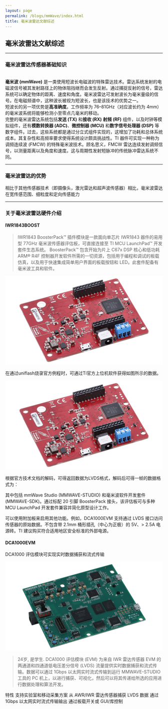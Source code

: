 ```yaml
---
layout: page
permalink: /blogs/mmWave/index.html
title: 毫米波雷达文献综述
---
```


## 毫米波雷达文献综述

---

### 毫米波雷达传感器基础知识

<br>**毫米波 (mmWave)** 是一类使用短波长电磁波的特殊雷达技术。雷达系统发射的电磁波信号被其发射路径上的物体阻挡继而会发生反射。通过捕捉反射的信号，雷达系统可以确定物体的距离、速度和角度。毫米波雷达可发射波长为毫米量级的信号。在电磁频谱中，这种波长被视为短波长，也是该技术的优势之一。
<br>短波长的另一项优势是**高准确度**。工作频率为 76–81GHz（对应波长约为 4mm）的毫米波系统将能够检测小至零点几毫米的移动。
<br>完整的毫米波雷达系统包括**发送 (TX)** 和**接收 (RX)** **射频 (RF)** 组件，以及时钟等模拟组件，还有**模数转换器 (ADC)**、**微控制器 (MCU)** 和**数字信号处理器 (DSP)** 等数字组件。过去，这些系统都是通过分立式组件实现的，这增加了功耗和总体系统成本。其复杂性和高频率要求使得系统设计颇具挑战性。TI 器件可实现一种称为调频连续波 (FMCW) 的特殊毫米波技术。顾名思义，FMCW 雷达连续发射调频信号，以测量距离以及角度和速度。这与周期性发射短脉冲的传统脉冲雷达系统不同。

---

### 毫米波雷达的优势

相比于其他传感器技术（即摄像头，激光雷达和超声波传感器）相比，毫米波雷达在宽传感范围、细粒度和定向传感能力

---

### 关于毫米波雷达硬件介绍

#### IWR1843BOOST 

> IWR1843 BoosterPack™ 插件模块是一款面向单芯片 IWR1843 器件的易用型 77GHz 毫米波传感器评估板，可直接连接至 TI MCU LaunchPad™ 开发套件生态系统。
> BoosterPack™ 包含开始为片上 C67x DSP 核心和低功耗 ARM® R4F 控制器开发软件所需的一切资源，包括用于编程和调试的板载仿真，以及用于快速集成简单用户界面的板载按钮和 LED。此套件配备有毫米波工具和软件。

<center>
<img src = "/blogs/mmWave.assets/iwr1843boost-angled.png">
</center>

在通过uniflash烧录官方例程时，可通过Ti官方上位机软件获得如图所示的数据。

<center>
<img src = "/blogs/mmWave.assets/iwr1843boost-angled.png">
</center>

根据官方技术文档的解码，可得返回数据为LVDS格式，解码后可得一帧的数据格式为：

其中包括 mmWave Studio (MMWAVE-STUDIO) 和毫米波软件开发套件 (MMWAVE-SDK)。通过标配 20 引脚 BoosterPack 接头，该评估板可与多种 MCU LaunchPad 开发套件兼容并简化原型设计工作。

可以使用附加板来启用其他功能。例如，DCA1000EVM 支持通过 LVDS 接口访问传感器的原始数据。不包含带 2.1mm 桶形插孔（中心为正极）的 5V、> 2.5A 电源砖。TI 建议购买符合适用地区安全标准的外部电源。

#### DCA1000EVM

DCA1000 评估模块可实现实时数据捕获和流式传输

<center>
<img src = "/blogs/mmWave.assets/dca1000evm-angled.png">
</center>

> 24岁, 是学生.
>DCA1000 评估模块 (EVM) 为来自 IWR 雷达传感器 EVM 的两通道和四通道低电压差分信号 (LVDS) 流量提供实时数据捕获和流式传输。数据可以通过 1Gbps 以太网实时流式传输到运行 MMWAVE-STUDIO 工具的 PC 机上，以进行捕获、可视化，然后可以将其传递给所选的应用进行数据处理和算法开发。

特性
支持实验室和移动采集方案
从 AWR/IWR 雷达传感器捕获 LVDS 数据
通过 1Gbps 以太网实时流式传输输出
通过板载开关或 GUI/库控制
> 




